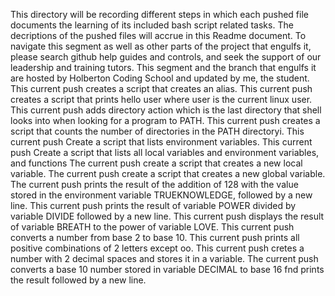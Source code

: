 This directory will be recording different steps in which each pushed file documents the learning of its included bash script related tasks.
The decriptions of the pushed files will accrue in this Readme document.
To navigate this segment as well as other parts of the project that engulfs it, please search github help guides and controls, and seek the support of our leadership and training tutors.
This segment and the branch that engulfs it are hosted by Holberton Coding School and updated by me, the student.
This current push creates a script that creates an alias.
This current push creates a script that prints hello user where user is the current linux user.
This current push adds directory action which is the last directory that shell looks into when looking for a program to PATH.
This current push creates a script that counts the number of directories in the PATH directoryi.
This current push Create a script that lists environment variables.
This current push Create a script that lists all local variables and environment variables, and functions
The current push create a script that creates a new local variable.
The current push create a script that creates a new global variable.
The current push prints the result of the addition of 128 with the value stored in the environment variable TRUEKNOWLEDGE, followed by a new line.
This current push prints the result of variable POWER divided by variable DIVIDE followed by a new line.
This current push displays the result of variable BREATH to the power of variable LOVE.
This current push converts a number from base 2 to base 10.
This current push prints all positive combinations of 2 letters except oo.
This current push cretes a number with 2 decimal spaces and stores it in a variable.
The current push converts a base 10 number stored in variable DECIMAL to base 16 fnd prints the result followed by a new line.
